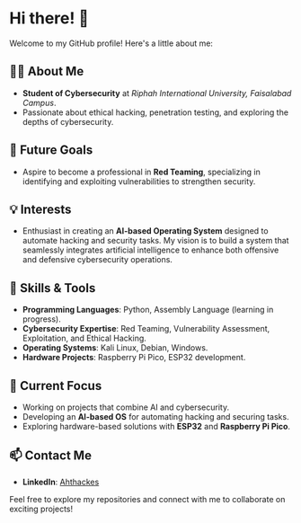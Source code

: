 # Hi there! 👋

Welcome to my GitHub profile! Here's a little about me:

## 🧑‍🎓 About Me
- **Student of Cybersecurity** at *Riphah International University, Faisalabad Campus*.
- Passionate about ethical hacking, penetration testing, and exploring the depths of cybersecurity.

## 🎯 Future Goals
- Aspire to become a professional in **Red Teaming**, specializing in identifying and exploiting vulnerabilities to strengthen security.

## 💡 Interests
- Enthusiast in creating an **AI-based Operating System** designed to automate hacking and security tasks. My vision is to build a system that seamlessly integrates artificial intelligence to enhance both offensive and defensive cybersecurity operations.

## 🔧 Skills & Tools
- **Programming Languages**: Python, Assembly Language (learning in progress).
- **Cybersecurity Expertise**: Red Teaming, Vulnerability Assessment, Exploitation, and Ethical Hacking.
- **Operating Systems**: Kali Linux, Debian, Windows.
- **Hardware Projects**: Raspberry Pi Pico, ESP32 development.

## 🚀 Current Focus
- Working on projects that combine AI and cybersecurity.
- Developing an **AI-based OS** for automating hacking and securing tasks.
- Exploring hardware-based solutions with **ESP32** and **Raspberry Pi Pico**.

## 📫 Contact Me
- **LinkedIn**: [Ahthackes](https://www.linkedin.com/in/ahthackes)

Feel free to explore my repositories and connect with me to collaborate on exciting projects!
